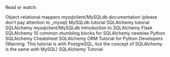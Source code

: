 Read or watch:

Object-relational mappers
mysqlclient/MySQLdb documentation (please don’t pay attention to _mysql)
MySQLdb tutorial
SQLAlchemy tutorial
SQLAlchemy
mysqlclient/MySQLdb
Introduction to SQLAlchemy
Flask SQLAlchemy
10 common stumbling blocks for SQLAlchemy newbies
Python SQLAlchemy Cheatsheet
SQLAlchemy ORM Tutorial for Python Developers (Warning: This tutorial is with PostgreSQL, but the concept of SQLAlchemy is the same with MySQL)
SQLAlchemy Tutorial
